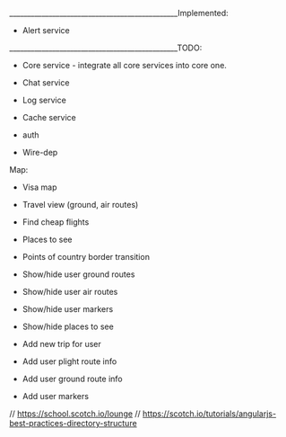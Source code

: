 

_______________________________________________Implemented:

- Alert service




_______________________________________________TODO:

- Core service - integrate all core services into core one.

- Chat service
- Log service
- Cache service

- auth

- Wire-dep

Map:
- Visa map
- Travel view (ground, air routes)
- Find cheap flights
- Places to see
- Points of country border transition

- Show/hide user ground routes
- Show/hide user air routes
- Show/hide user markers 
- Show/hide places to see
- Add new trip for user
- Add user plight route info
- Add user ground route info
- Add user markers



// https://school.scotch.io/lounge
// https://scotch.io/tutorials/angularjs-best-practices-directory-structure
